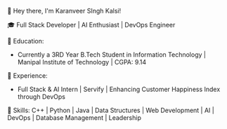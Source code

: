 👋 Hey there, I'm Karanveer SIngh Kalsi!

🎓 Full Stack Developer | AI Enthusiast | DevOps Engineer

🏫 Education:
- Currently a 3RD Year B.Tech Student in Information Technology | Manipal Institute of Technology | CGPA: 9.14

💼 Experience:
- Full Stack & AI Intern | Servify | Enhancing Customer Happiness Index through DevOps


🚀 Skills:
C++ | Python | Java | Data Structures | Web Development | AI | DevOps | Database Management | Leadership



